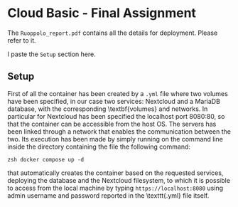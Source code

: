 # Cloud Basic - Final Assignment

The `Ruoppolo_report.pdf` contains all the details for deployment. Please refer to it. 

I paste the `Setup` section here.

## Setup

First of all the container has been created by a $\texttt{.yml}$ file where two volumes have been specified, in our case two services: Nextcloud and a MariaDB database, with the corresponding \textbf{volumes} and networks. In particular for Nextcloud has been specified the localhost port 8080:80, so that the container can be accessible from the host OS. The servers has been linked through a network that enables the communication between the two.
Its execution has been made by simply running on the command line inside the directory containing the file the following command:

```
zsh docker compose up -d
```
that automatically creates the container based on the requested services, deploying the database and the Nextcloud filesystem, to which it is possible to access from the local machine by typing $\texttt{https://localhost:8080}$ using admin username and password reported in the \texttt{.yml} file itself.
